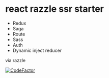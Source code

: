 # react razzle ssr starter

- Redux
- Saga
- Route
- Sass
- Auth
- Dynamic inject reducer

via razzle

[![CodeFactor](https://www.codefactor.io/repository/github/can-acar/react-razzle-ssr-starter/badge/main)](https://www.codefactor.io/repository/github/can-acar/react-razzle-ssr-starter/overview/main)
